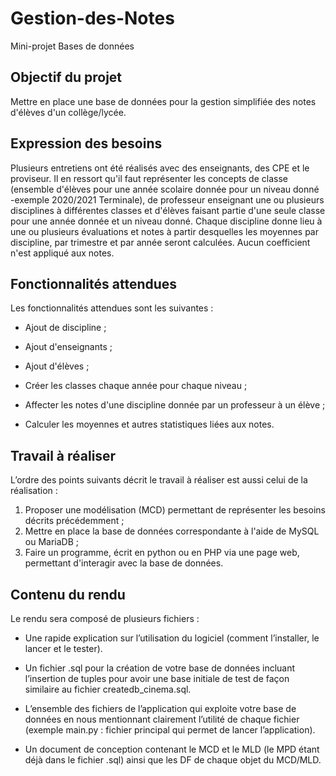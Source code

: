 # Gestion-des-Notes
Mini-projet Bases de données

## Objectif du projet

Mettre en place une base de données pour la gestion simplifiée des notes d'élèves d'un collège/lycée.

## Expression des besoins

Plusieurs entretiens ont été réalisés avec des enseignants, des CPE et le proviseur. Il en ressort qu'il faut représenter les concepts de classe (ensemble d'élèves pour une année scolaire donnée pour un niveau donné -exemple 2020/2021 Terminale), de professeur enseignant une ou plusieurs disciplines à différentes classes et d'élèves faisant partie d'une seule classe pour une année donnée et un niveau donné. Chaque discipline donne lieu à une ou plusieurs évaluations et notes à partir desquelles les moyennes par discipline, par trimestre et par année seront calculées. Aucun coefficient n'est appliqué aux notes.

## Fonctionnalités attendues

Les fonctionnalités attendues sont les suivantes :


* Ajout de discipline ;

* Ajout d'enseignants ;

* Ajout d'élèves ;

* Créer les classes chaque année pour chaque niveau ;

* Affecter les notes d'une discipline donnée par un professeur à un élève ;

* Calculer les moyennes et autres statistiques liées aux notes.

## Travail à réaliser

L’ordre des points suivants décrit le travail à réaliser est aussi celui de la réalisation :

1. Proposer une modélisation (MCD) permettant de représenter les besoins décrits précédemment ;
2. Mettre en place la base de données correspondante à l'aide de MySQL ou MariaDB ;
3. Faire un programme, écrit en python ou en PHP via une page web, permettant d'interagir avec la base de données.

## Contenu du rendu

Le rendu sera composé de plusieurs fichiers :


* Une rapide explication sur l’utilisation du logiciel (comment l’installer, le lancer et le tester).

* Un fichier .sql pour la création de votre base de données incluant l’insertion de tuples pour avoir une base initiale de test de façon similaire au fichier createdb_cinema.sql.

* L’ensemble des fichiers de l’application qui exploite votre base de données en nous mentionnant clairement l’utilité de chaque fichier (exemple main.py : fichier principal qui permet de lancer l’application).

* Un document de conception contenant le MCD et le MLD (le MPD étant déjà dans le fichier .sql) ainsi que les DF de chaque objet du MCD/MLD.
